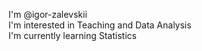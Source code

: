 I'm @igor-zalevskii  
I'm interested in Teaching and Data Analysis  
I'm currently learning Statistics  
